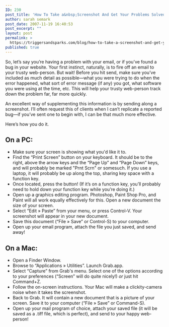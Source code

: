 ```yaml
---
ID: 230
post_title: 'How To Take a&nbsp;Screenshot And Get Your Problems Solved Faster!'
author: sarah semark
post_date: 2007-11-19 16:40:53
post_excerpt: ""
layout: post
permalink: >
  https://triggersandsparks.com/blog/how-to-take-a-screenshot-and-get-your-problems-solved-faster/
published: true
---
```

So, let’s say you’re having a problem with your email, or if you’ve found a bug in your website. Your first instinct, naturally, is to fire off an email to your trusty web-person. But wait! Before you hit send, make sure you’ve included as much detail as possible—what you were trying to do when the error happened, what sort of error message (if any) you got, what software you were using at the time, etc. This will help your trusty web-person track down the problem far, far more quickly.

An excellent way of supplementing this information is by sending along a screenshot. I’ll often request this of clients when I can’t replicate a reported bug—if you’ve sent one to begin with, I can be that much more effective.

Here’s how you do it.
<!--more-->
<h2>On a PC:</h2>
<ul>
	<li>Make sure your screen is showing what you'd like it to.</li>
	<li>Find the “Print Screen” button on your keyboard. It should be to the right, above the arrow keys and the “Page Up” and “Page Down” keys, and will probably be marked "Prnt Scrn" or somesuch. If you use a laptop, it will probably be up along the top, sharing key space with a function key.</li>
	<li>Once located, press the button! (If it’s on a function key, you’ll probably need to hold down your function key while you’re doing it.)</li>
	<li>Open up a graphics editing program. Photoshop, Paint Shop Pro, and Paint will all work equally effectively for this. Open a new document the size of your screen.</li>
	<li>Select “Edit » Paste” from your menu, or press Control-V. Your screenshot will appear in your new document.</li>
	<li>Save this document (“File » Save” or Control-S) to your computer.</li>
	<li>Open up your email program, attach the file you just saved, and send away!</li>
</ul>
<h2>On a Mac:</h2>
<ul>
	<li>Open a Finder Window.</li>
	<li>Browse to “Applications » Utilities”. Launch Grab.app.</li>
	<li>Select “Capture” from Grab's menu. Select one of the options according to your preferences (“Screen” will do quite nicely!) <em>or</em> just hit Command+Z.</li>
	<li>Follow the on-screen instructions. Your Mac will make a clickity-camera noise when it takes the screenshot.</li>
	<li>Back to Grab. It will contain a new document that is a picture of your screen. Save it to your computer (“File » Save” or Command-S).</li>
	<li>Open up your mail program of choice, attach your saved file (it will be saved as a .tiff file, which is perfect), and send to your happy web-person!</li>
</ul>
